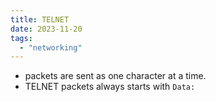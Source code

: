 ```yaml
---
title: TELNET
date: 2023-11-20
tags:
  - "networking"
---
```


- packets are sent as one character at a time.
- TELNET packets always starts with `Data: `

